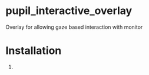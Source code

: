 # pupil_interactive_overlay
Overlay for allowing gaze based interaction with monitor

# Installation

1. 